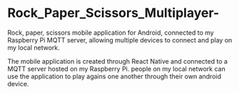 # Rock_Paper_Scissors_Multiplayer-
Rock, paper, scissors mobile application for Android, connected to my Raspberry Pi MQTT server, allowing multiple devices to connect and play on my local network.

The mobile application is created through React Native and connected to a MQTT server hosted on my Raspberry Pi. people on my local network can use the application to play agains one another through their own android device. 

